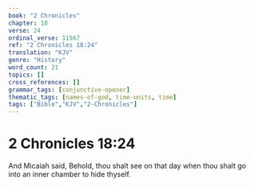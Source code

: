 ```yaml
---
book: "2 Chronicles"
chapter: 18
verse: 24
ordinal_verse: 11567
ref: "2 Chronicles 18:24"
translation: "KJV"
genre: "History"
word_count: 21
topics: []
cross_references: []
grammar_tags: [conjunctive-opener]
thematic_tags: [names-of-god, time-units, time]
tags: ["Bible","KJV","2-Chronicles"]
---
```


# 2 Chronicles 18:24

And Micaiah said, Behold, thou shalt see on that day when thou shalt go into an inner chamber to hide thyself.
